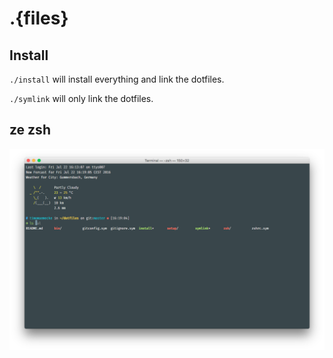 # .{files}

## Install

`./install` will install everything and link the dotfiles.

`./symlink` will only link the dotfiles.

## ze zsh

![Terminaaal](.github/screenshot.png "Terminaaal")